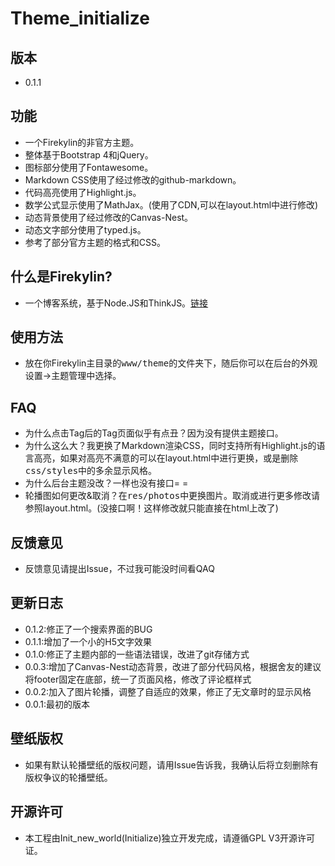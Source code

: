 # Theme_initialize
## 版本
* 0.1.1

## 功能
* 一个Firekylin的非官方主题。
* 整体基于Bootstrap 4和jQuery。
* 图标部分使用了Fontawesome。
* Markdown CSS使用了经过修改的github-markdown。
* 代码高亮使用了Highlight.js。
* 数学公式显示使用了MathJax。(使用了CDN,可以在layout.html中进行修改)
* 动态背景使用了经过修改的Canvas-Nest。
* 动态文字部分使用了typed.js。
* 参考了部分官方主题的格式和CSS。

## 什么是Firekylin?
* 一个博客系统，基于Node.JS和ThinkJS。[链接](https://github.com/firekylin/firekylin)

## 使用方法
* 放在你Firekylin主目录的<kbd>www/theme</kbd>的文件夹下，随后你可以在后台的<kbd>外观设置</kbd>-><kbd>主题管理</kbd>中选择。

## FAQ
* 为什么点击Tag后的Tag页面似乎有点丑？因为没有提供主题接口。
* 为什么这么大？我更换了Markdown渲染CSS，同时支持所有Highlight.js的语言高亮，如果对高亮不满意的可以在layout.html中进行更换，或是删除<kbd>css/styles</kbd>中的多余显示风格。
* 为什么后台主题没改？一样也没有接口= =
* 轮播图如何更改&取消？在<kbd>res/photos</kbd>中更换图片。取消或进行更多修改请参照layout.html。(没接口啊！这样修改就只能直接在html上改了)

## 反馈意见
* 反馈意见请提出Issue，不过我可能没时间看QAQ

## 更新日志
* 0.1.2:修正了一个搜索界面的BUG
* 0.1.1:增加了一个小的H5文字效果
* 0.1.0:修正了主题内部的一些语法错误，改进了git存储方式
* 0.0.3:增加了Canvas-Nest动态背景，改进了部分代码风格，根据舍友的建议将footer固定在底部，统一了页面风格，修改了评论框样式
* 0.0.2:加入了图片轮播，调整了自适应的效果，修正了无文章时的显示风格
* 0.0.1:最初的版本

## 壁纸版权
* 如果有默认轮播壁纸的版权问题，请用Issue告诉我，我确认后将立刻删除有版权争议的轮播壁纸。

## 开源许可
* 本工程由Init_new_world(Initialize)独立开发完成，请遵循GPL V3开源许可证。
